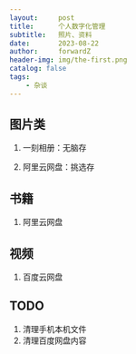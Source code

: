 ```yaml
---
layout:     post
title:      个人数字化管理
subtitle:   照片、资料
date:       2023-08-22
author:     forwardZ
header-img: img/the-first.png
catalog: false
tags:
    - 杂谈
---
```


## 图片类

1. 一刻相册：无脑存

2. 阿里云网盘：挑选存

## 书籍

1. 阿里云网盘

## 视频

1. 百度云网盘

## TODO
1. 清理手机本机文件
2. 清理百度网盘内容

